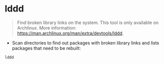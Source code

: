 # lddd

> Find broken library links on the system. This tool is only available on Archlinux.
> More information: <https://man.archlinux.org/man/extra/devtools/lddd>.

- Scan directories to find out packages with broken library links and lists packages that need to be rebuilt:

`lddd`
